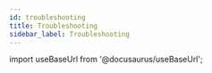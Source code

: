 ```yaml
---
id: troubleshooting
title: Troubleshooting
sidebar_label: Troubleshooting
---
```


import useBaseUrl from '@docusaurus/useBaseUrl';
